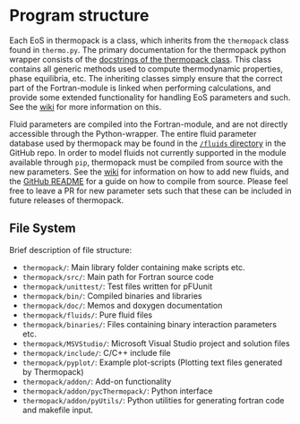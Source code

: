 # Program structure

Each EoS in thermopack is a class, which inherits from the `thermopack` class found in `thermo.py`. The primary documentation
for the thermopack python wrapper consists of the [docstrings of the thermopack class](https://github.com/thermotools/thermopack/blob/main/addon/pycThermopack/thermopack/thermo.py).
This class contains all generic methods used to compute thermodynamic properties, phase equilibria, etc. The inheriting 
classes simply ensure that the correct part of the Fortran-module is linked when performing calculations, and provide 
some extended functionality for handling EoS parameters and such. See the [wiki](https://github.com/thermotools/thermopack/wiki/) 
for more information on this. 

Fluid parameters are compiled into the Fortran-module, and are not directly accessible through the Python-wrapper. 
The entire fluid parameter database used by thermopack may be found in the [`/fluids` directory](https://github.com/thermotools/thermopack/tree/main/fluids) 
in the GitHub repo. In order to model fluids not currently supported in the module available through `pip`, thermopack
must be compiled from source with the new parameters. See the [wiki](https://github.com/thermotools/thermopack/wiki/) 
for information on how to add new fluids, and the [GitHub README](https://github.com/thermotools/thermopack) for a guide 
on how to compile from source. Please feel free to leave a PR for new parameter sets such that these can be included in 
future releases of thermopack.

## File System
Brief description of file structure:

- `thermopack/`: Main library folder containing make scripts etc.
- `thermopack/src/`: Main path for Fortran source code
- `thermopack/unittest/`: Test files written for pFUunit
- `thermopack/bin/`: Compiled binaries and libraries
- `thermopack/doc/`: Memos and doxygen documentation
- `thermopack/fluids/`: Pure fluid files
- `thermopack/binaries/`: Files containing binary interaction parameters etc.
- `thermopack/MSVStudio/`: Microsoft Visual Studio project and solution files
- `thermopack/include/`: C/C++ include file
- `thermopack/pyplot/`: Example plot-scripts (Plotting text files generated by Thermopack)
- `thermopack/addon/`: Add-on functionality
- `thermopack/addon/pycThermopack/`: Python interface
- `thermopack/addon/pyUtils/`: Python utilities for generating fortran code and makefile input.
